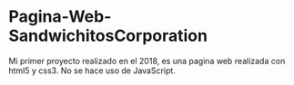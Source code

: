# Pagina-Web-SandwichitosCorporation
Mi primer proyecto realizado en el 2018, es una pagina web realizada con html5 y css3. No se hace uso de JavaScript.
